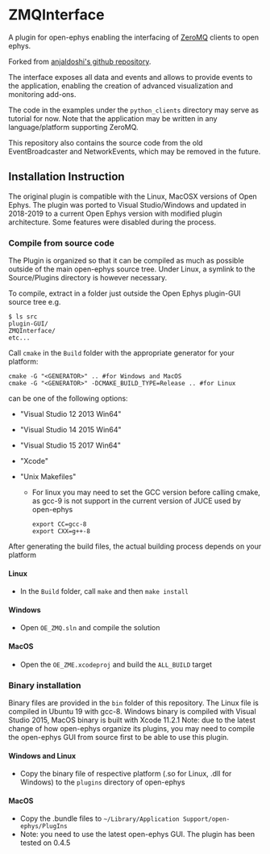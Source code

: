 # ZMQInterface

A plugin for open-ephys enabling the interfacing of [ZeroMQ](http://zeromq.org) clients to open ephys. 

Forked from [anjaldoshi's github repository](https://github.com/anjaldoshi/ZMQPlugins).

The interface exposes all data and events and allows to provide events to the application, enabling the creation of advanced visualization and monitoring add-ons.

The code in the examples under the `python_clients` directory may serve as tutorial for now. Note that the application may be written in any language/platform supporting ZeroMQ.

This repository also contains the source code from the old EventBroadcaster and NetworkEvents, which may be removed in the future.

## Installation Instruction

The original plugin is compatible with the Linux, MacOSX versions of Open Ephys. The plugin was ported to Visual Studio/Windows and updated in 2018-2019 to a current Open Ephys version with modified plugin architecture. Some features were disabled during the process.

### Compile from source code

The Plugin is organized so that it can be compiled as much as possible outside of the main open-ephys source tree. Under Linux, a symlink to the Source/Plugins directory is however necessary. 


To compile, extract in a folder just outside the Open Ephys plugin-GUI source tree
e.g. 

```
$ ls src
plugin-GUI/
ZMQInterface/
etc...
```

Call `cmake` in the `Build` folder with the appropriate generator for your platform:

```
cmake -G "<GENERATOR>" .. #for Windows and MacOS
cmake -G "<GENERATOR>" -DCMAKE_BUILD_TYPE=Release .. #for Linux
```

<GENERATOR> can be one of the following options:

- "Visual Studio 12 2013 Win64"

- "Visual Studio 14 2015 Win64"

- "Visual Studio 15 2017 Win64"

- "Xcode"

- "Unix Makefiles" 

  - For linux you may need to set the GCC version before calling cmake, as gcc-9 is not support in the current version of JUCE used by open-ephys

    ```
    export CC=gcc-8
    export CXX=g++-8
    ```

After generating the build files, the actual building process depends on your platform

#### Linux

- In the `Build` folder, call `make` and then `make install`

#### Windows

- Open `OE_ZMQ.sln` and compile the solution

#### MacOS

- Open the `OE_ZME.xcodeproj` and build the `ALL_BUILD` target

### Binary installation 
Binary files are provided in the `bin` folder of this repository. The Linux file is compiled in Ubuntu 19 with gcc-8. Windows binary is compiled with Visual Studio 2015, MacOS binary is built with Xcode 11.2.1
Note: due to the latest change of how open-ephys organize its plugins, you may need to compile the open-ephys GUI from source first to be able to use this plugin.

#### Windows and Linux
- Copy the binary file of respective platform (.so for Linux, .dll for Windows) to the `plugins` directory of open-ephys
#### MacOS
- Copy the .bundle files to `~/Library/Application Support/open-ephys/PlugIns`
- Note: you need to use the latest open-ephys GUI. The plugin has been tested on 0.4.5

 



